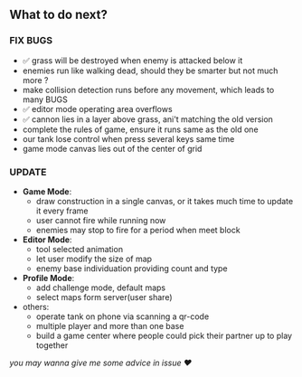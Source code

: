 ## What to do next?

### FIX BUGS
+ :white_check_mark: grass will be destroyed when enemy is attacked below it
+ enemies run like walking dead, should they be smarter but not much more ?
+ make collision detection runs before any movement, which leads to many BUGS
+ :white_check_mark: editor mode operating area overflows
+ :white_check_mark: cannon lies in a layer above grass, ani't matching the old version
+ complete the rules of game, ensure it runs same as the old one
+ our tank lose control when press several keys same time
+ game mode canvas lies out of the center of grid

### UPDATE

+ **Game Mode**:
    + draw construction in a single canvas, or it takes much time to update it every frame
    + user cannot fire while running now
    + enemies may stop to fire for a period when meet block
+ **Editor Mode**:
    + tool selected animation
    + let user modify the size of map
    + enemy base individuation providing count and type
+ **Profile Mode**:
    + add challenge mode, default maps
    + select maps form server(user share)
+ others:
    + operate tank on phone via scanning a qr-code
    + multiple player and more than one base
    + build a game center where people could pick their partner up to play together
    
*you may wanna give me some advice in issue :heart:*